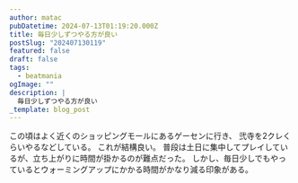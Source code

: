 ```yaml
---
author: matac
pubDatetime: 2024-07-13T01:19:20.000Z
title: 毎日少しずつやる方が良い
postSlug: "202407130119"
featured: false
draft: false
tags:
  - beatmania
ogImage: ""
description: |
  毎日少しずつやる方が良い
_template: blog_post
---
```


この頃はよく近くのショッピングモールにあるゲーセンに行き、
弐寺を2クレくらいやるなどしている。
これが結構良い。
普段は土日に集中してプレイしているが、立ち上がりに時間が掛かるのが難点だった。
しかし、毎日少しでもやっているとウォーミングアップにかかる時間がかなり減る印象がある。
